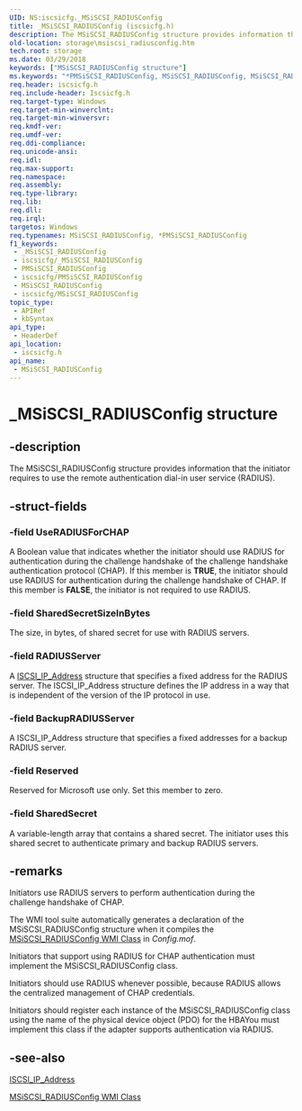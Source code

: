 ```yaml
---
UID: NS:iscsicfg._MSiSCSI_RADIUSConfig
title: _MSiSCSI_RADIUSConfig (iscsicfg.h)
description: The MSiSCSI_RADIUSConfig structure provides information that the initiator requires to use the remote authentication dial-in user service (RADIUS).
old-location: storage\msiscsi_radiusconfig.htm
tech.root: storage
ms.date: 03/29/2018
keywords: ["MSiSCSI_RADIUSConfig structure"]
ms.keywords: "*PMSiSCSI_RADIUSConfig, MSiSCSI_RADIUSConfig, MSiSCSI_RADIUSConfig structure [Storage Devices], PMSiSCSI_RADIUSConfig, PMSiSCSI_RADIUSConfig structure pointer [Storage Devices], _MSiSCSI_RADIUSConfig, iscsicfg/MSiSCSI_RADIUSConfig, iscsicfg/PMSiSCSI_RADIUSConfig, storage.msiscsi_radiusconfig, structs-iSCSI_9f8461c3-b370-4aed-a5a5-58f9dd276944.xml"
req.header: iscsicfg.h
req.include-header: Iscsicfg.h
req.target-type: Windows
req.target-min-winverclnt: 
req.target-min-winversvr: 
req.kmdf-ver: 
req.umdf-ver: 
req.ddi-compliance: 
req.unicode-ansi: 
req.idl: 
req.max-support: 
req.namespace: 
req.assembly: 
req.type-library: 
req.lib: 
req.dll: 
req.irql: 
targetos: Windows
req.typenames: MSiSCSI_RADIUSConfig, *PMSiSCSI_RADIUSConfig
f1_keywords:
 - _MSiSCSI_RADIUSConfig
 - iscsicfg/_MSiSCSI_RADIUSConfig
 - PMSiSCSI_RADIUSConfig
 - iscsicfg/PMSiSCSI_RADIUSConfig
 - MSiSCSI_RADIUSConfig
 - iscsicfg/MSiSCSI_RADIUSConfig
topic_type:
 - APIRef
 - kbSyntax
api_type:
 - HeaderDef
api_location:
 - iscsicfg.h
api_name:
 - MSiSCSI_RADIUSConfig
---
```


# _MSiSCSI_RADIUSConfig structure


## -description

The MSiSCSI_RADIUSConfig structure provides information that the initiator requires to use the remote authentication dial-in user service (RADIUS).

## -struct-fields

### -field UseRADIUSForCHAP

A Boolean value that indicates whether the initiator should use RADIUS for authentication during the challenge handshake of the challenge handshake authentication protocol (CHAP). If this member is <b>TRUE</b>, the initiator should use RADIUS for authentication during the challenge handshake of CHAP. If this member is <b>FALSE</b>, the initiator is not required to use RADIUS.

### -field SharedSecretSizeInBytes

The size, in bytes, of shared secret for use with RADIUS servers.

### -field RADIUSServer

A <a href="/windows-hardware/drivers/ddi/iscsidef/ns-iscsidef-_iscsi_ip_address">ISCSI_IP_Address</a> structure that specifies a fixed address for the RADIUS server. The ISCSI_IP_Address structure defines the IP address in a way that is independent of the version of the IP protocol in use.

### -field BackupRADIUSServer

A ISCSI_IP_Address structure that specifies a fixed addresses for a backup RADIUS server.

### -field Reserved

Reserved for Microsoft use only. Set this member to zero.

### -field SharedSecret

A variable-length array that contains a shared secret. The initiator uses this shared secret to authenticate primary and backup RADIUS servers.

## -remarks

Initiators use RADIUS servers to perform authentication during the challenge handshake of CHAP.

The WMI tool suite automatically generates a declaration of the MSiSCSI_RADIUSConfig structure when it compiles the <a href="/windows-hardware/drivers/storage/msiscsi-radiusconfig-wmi-class">MSiSCSI_RADIUSConfig WMI Class</a> in <i>Config.mof</i>. 

Initiators that support using RADIUS for CHAP authentication must implement the MSiSCSI_RADIUSConfig class.

Initiators should use RADIUS whenever possible, because RADIUS allows the centralized management of CHAP credentials. 

Initiators should register each instance of the MSiSCSI_RADIUSConfig class using the name of the physical device object (PDO) for the HBAYou must implement this class if the adapter supports authentication via RADIUS.

## -see-also

<a href="/windows-hardware/drivers/ddi/iscsidef/ns-iscsidef-_iscsi_ip_address">ISCSI_IP_Address</a>



<a href="/windows-hardware/drivers/storage/msiscsi-radiusconfig-wmi-class">MSiSCSI_RADIUSConfig WMI Class</a>
